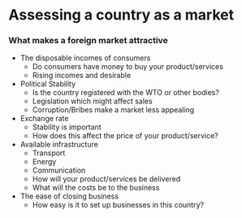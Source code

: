 Assessing a country as a market
=====



### What makes a foreign market attractive
* The disposable incomes of consumers
    - Do consumers have money to buy your product/services
    - Rising incomes and desirable 
* Political Stability
    - Is the country registered with the WTO or other bodies?
    - Legislation which might affect sales
    - Corruption/Bribes make a market less appealing
* Exchange rate
    - Stability is important
    - How does this affect the price of your product/service?
* Available infrastructure
    - Transport
    - Energy
    - Communication
    - How will your product/services be delivered
    - What will the costs be to the business
* The ease of closing business
    - How easy is it to set up businesses in this country?